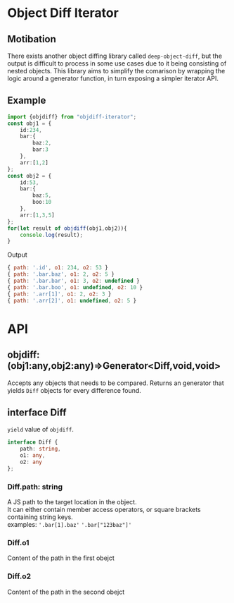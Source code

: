 # Object Diff Iterator
## Motibation
There exists another object diffing library called `deep-object-diff`, but the output is difficult to process in some use cases due to it being consisting of nested objects. This library aims to simplify the comarison by wrapping the logic around a generator function, in turn exposing a simpler iterator API.

## Example
```ts
import {objdiff} from "objdiff-iterator";
const obj1 = {
    id:234,
    bar:{
        baz:2,
        bar:3
    },
    arr:[1,2]
};
const obj2 = {
    id:53,
    bar:{
        baz:5,
        boo:10
    },
    arr:[1,3,5]
};
for(let result of objdiff(obj1,obj2)){
    console.log(result);
}
```
Output
```js
{ path: '.id', o1: 234, o2: 53 }
{ path: '.bar.baz', o1: 2, o2: 5 }
{ path: '.bar.bar', o1: 3, o2: undefined }
{ path: '.bar.boo', o1: undefined, o2: 10 }
{ path: '.arr[1]', o1: 2, o2: 3 }
{ path: '.arr[2]', o1: undefined, o2: 5 }
```

# API
## objdiff: (obj1:any,obj2:any)=>Generator\<Diff,void,void\>
Accepts any objects that needs to be compared. Returns an generator that yields `Diff` objects for every difference found.

## interface Diff
`yield` value of `objdiff`.
```ts
interface Diff {
    path: string,
    o1: any,
    o2: any
};
```
### Diff.path: string
A JS path to the target location in the object.  
It can either contain member access operators, or square brackets containing string keys.  
examples:
`'.bar[1].baz'`
`'.bar["123baz"]'`

### Diff.o1
Content of the path in the first obejct

### Diff.o2
Content of the path in the second obejct





